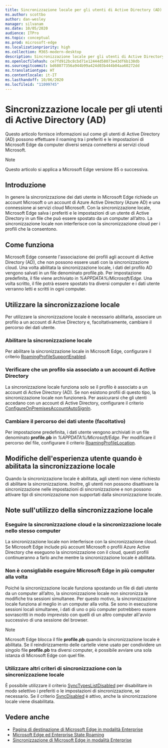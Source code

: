 ```yaml
---
title: Sincronizzazione locale per gli utenti di Active Directory (AD)
ms.author: scottbo
author: dan-wesley
manager: silvanam
ms.date: 10/05/2020
audience: ITPro
ms.topic: conceptual
ms.prod: microsoft-edge
ms.localizationpriority: high
ms.collection: M365-modern-desktop
description: Sincronizzazione locale per gli utenti di Active Directory (AD)
ms.openlocfilehash: ce7fd912bc8cbd71e12444d58073e43df6b138db
ms.sourcegitcommit: bd68077356a944b99a424d03b444b04aa60272dd
ms.translationtype: HT
ms.contentlocale: it-IT
ms.lasthandoff: 10/06/2020
ms.locfileid: "11099745"
---
```

# Sincronizzazione locale per gli utenti di Active Directory (AD)

Questo articolo fornisce informazioni sul come gli utenti di Active Directory (AD) possono effettuare il roaming tra i preferiti e le impostazioni di Microsoft Edge da computer diversi senza connettersi ai servizi cloud Microsoft.

> [!NOTE]
> Questo articolo si applica a Microsoft Edge versione 85 o successiva.

## Introduzione

In genere la sincronizzazione dei dati utente in Microsoft Edge richiede un account Microsoft o un account di Azure Active Directory (Azure AD) e una connessione ai servizi cloud Microsoft. Con la sincronizzazione locale, Microsoft Edge salva i preferiti e le impostazioni di un utente di Active Directory in un file che può essere spostato da un computer all’altro. La sincronizzazione locale non interferisce con la sincronizzazione cloud per i profili che la consentono.

## Come funziona

Microsoft Edge consente l'associazione dei profili agli account di Active Directory (AD), che non possono essere usati con la sincronizzazione cloud. Una volta abilitata la sincronizzazione locale, i dati del profilo AD vengono salvati in un file denominato profile.pb. Per impostazione predefinita, il file viene archiviato in *%APPDATA%/Microsoft/Edge*. Una volta scritto, il file potrà essere spostato tra diversi computer e i dati utente verranno letti e scritti in ogni computer.

## Utilizzare la sincronizzazione locale

Per utilizzare la sincronizzazione locale è necessario abilitarla, associare un profilo a un account di Active Directory e, facoltativamente, cambiare il percorso dei dati utente.

### Abilitare la sincronizzazione locale

Per abilitare la sincronizzazione locale in Microsoft Edge, configurare il criterio [RoamingProfileSupportEnabled](https://docs.microsoft.com/DeployEdge/microsoft-edge-policies#roamingprofilesupportenabled).

### Verificare che un profilo sia associato a un account di Active Directory

La sincronizzazione locale funziona solo se il profilo è associato a un account di Active Directory (AD). Se non esistono profili di questo tipo, la sincronizzazione locale non funzionerà. Per assicurarsi che gli utenti accedano con un account di Active Directory, configurare il criterio [ConfigureOnPremisesAccountAutoSignIn](https://docs.microsoft.com/DeployEdge/microsoft-edge-policies#configureonpremisesaccountautosignin).

### Cambiare il percorso dei dati utente (facoltativo)

Per impostazione predefinita, i dati utente vengono archiviati in un file denominato **profile.pb** in *%APPDATA%/Microsoft/Edge*. Per modificare il percorso del file, configurare il criterio [RoamingProfileLocation](https://docs.microsoft.com/DeployEdge/microsoft-edge-policies#roamingprofilelocation).

## Modifiche dell'esperienza utente quando è abilitata la sincronizzazione locale

Quando la sincronizzazione locale è abilitata, agli utenti non viene richiesto di abilitare la sincronizzazione. Inoltre, gli utenti non possono disattivare la sincronizzazione nelle impostazioni di sincronizzazione e non possono attivare tipi di sincronizzazione non supportati dalla sincronizzazione locale.

## Note sull'utilizzo della sincronizzazione locale

### Eseguire la sincronizzazione cloud e la sincronizzazione locale nello stesso computer

La sincronizzazione locale non interferisce con la sincronizzazione cloud. Se Microsoft Edge include più account Microsoft o profili Azure Active Directory che eseguono la sincronizzazione con il cloud, questi profili continueranno a farlo anche mentre la sincronizzazione locale è abilitata.

### Non è consigliabile eseguire Microsoft Edge in più computer alla volta

Poiché la sincronizzazione locale funziona spostando un file di dati utente da un computer all’altro, la sincronizzazione locale non sincronizza le modifiche tra sessioni simultanee. Per questo motivo, la sincronizzazione locale funziona al meglio in un computer alla volta. Se sono in esecuzione sessioni locali simultanee, i dati di uno o più computer potrebbero essere sovrascritti in modo imprevisto con quelli di un altro computer all'avvio successivo di una sessione del browser.

> [!NOTE]
> Microsoft Edge blocca il file **profile.pb** quando la sincronizzazione locale è abilitata. Se il reindirizzamento delle cartelle viene usato per condividere un singolo file **profile.pb** tra diversi computer, è possibile avviare una sola istanza di Microsoft Edge con quel file.

### Utilizzare altri criteri di sincronizzazione con la sincronizzazione locale

È possibile utilizzare il criterio [SyncTypesListDisabled](https://docs.microsoft.com/DeployEdge/microsoft-edge-policies#synctypeslistdisabled) per disabilitare in modo selettivo i preferiti o le impostazioni di sincronizzazione, se necessario. Se il criterio [SyncDisabled](https://docs.microsoft.com/DeployEdge/microsoft-edge-policies#syncdisabled) è attivo, anche la sincronizzazione locale viene disabilitata.  

## Vedere anche

- [Pagina di destinazione di Microsoft Edge in modalità Enterprise](https://aka.ms/EdgeEnterprise)
- [Microsoft Edge ed Enterprise State Roaming](microsoft-edge-enterprise-state-roaming.md)
- [Sincronizzazione di Microsoft Edge in modalità Enterprise](microsoft-edge-enterprise-sync.md)
